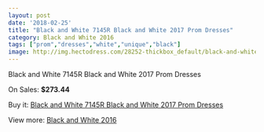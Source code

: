 ```yaml
---
layout: post
date: '2018-02-25'
title: "Black and White 7145R Black and White 2017 Prom Dresses"
category: Black and White 2016
tags: ["prom","dresses","white","unique","black"]
image: http://img.hectodress.com/28252-thickbox_default/black-and-white-7145r-black-and-white-2012-prom-dresses.jpg
---
```

Black and White 7145R Black and White 2017 Prom Dresses

On Sales: **$273.44**
<a href="https://www.hectodress.com/black-and-white-2013/13186-black-and-white-7145r-black-and-white-2012-prom-dresses.html"><amp-img layout="responsive" width="600" height="600" src="//img.hectodress.com/28252-thickbox_default/black-and-white-7145r-black-and-white-2012-prom-dresses.jpg" alt="Black and White 7145R Black and White 2017 Prom Dresses 0" /></a>

Buy it: [Black and White 7145R Black and White 2017 Prom Dresses](https://www.hectodress.com/black-and-white-2013/13186-black-and-white-7145r-black-and-white-2012-prom-dresses.html "Black and White 7145R Black and White 2017 Prom Dresses")

View more: [Black and White 2016](https://www.hectodress.com/206-black-and-white-2013 "Black and White 2016")